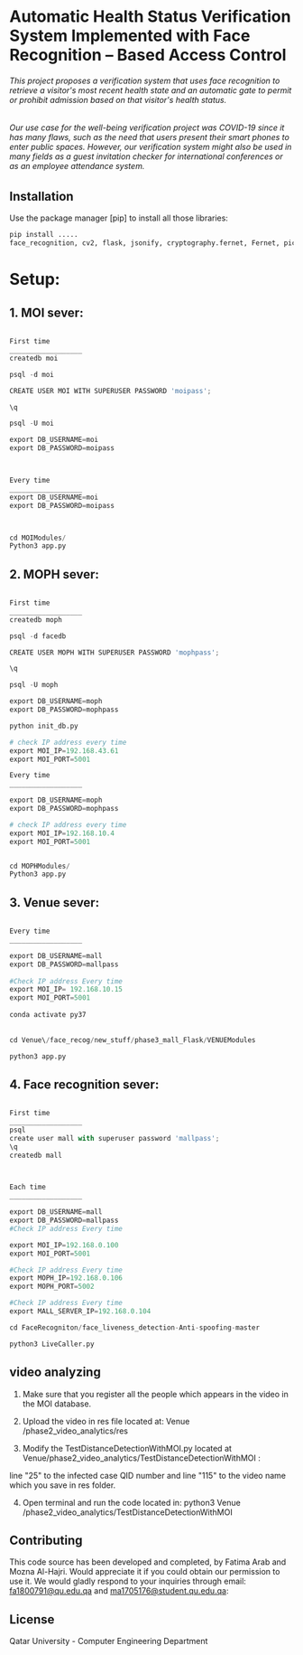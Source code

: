 # Automatic Health Status Verification System Implemented with Face Recognition – Based Access Control

###### This project proposes a verification system that uses face recognition to retrieve a visitor's most recent health state and an automatic gate to permit or prohibit admission based on that visitor's health status.
	 
###### Our use case for the well-being verification project was COVID-19 since it has many flaws, such as the need that users present their smart phones to enter public spaces. However, our verification system might also be used in many fields as a guest invitation checker for international conferences or as an employee attendance system.


## Installation

Use the package manager [pip] to install all those libraries:

```bash
pip install ..... 
face_recognition, cv2, flask, jsonify, cryptography.fernet, Fernet, pickle, numpy, np, random, os, psycopg2, Flask, render_template, request, url_for, redirect, Response, flask_cors, CORS, cross_origin, werkzeug.utils, secure_filename, werkzeug.datastructures, FileStorage, lib, Crypto.Cipher, AES, base64, b64encode, b64decode, flask_socketio, SocketIO, torch, torch.nn, torchvision, torchvision.transforms, torch.utils.data, sys, torch.optim, optim, lr_scheduler, timeit, default_timer, timer, pickle, time, copy, 


```
# Setup:

## 1. MOI sever:

```python

First time
__________________
createdb moi

psql -d moi

CREATE USER MOI WITH SUPERUSER PASSWORD 'moipass';

\q

psql -U moi 

export DB_USERNAME=moi
export DB_PASSWORD=moipass



Every time
__________________
export DB_USERNAME=moi
export DB_PASSWORD=moipass



cd MOIModules/
Python3 app.py

```
## 2. MOPH sever:

```python

First time
__________________
createdb moph

psql -d facedb

CREATE USER MOPH WITH SUPERUSER PASSWORD 'mophpass';

\q

psql -U moph 

export DB_USERNAME=moph
export DB_PASSWORD=mophpass

python init_db.py

# check IP address every time
export MOI_IP=192.168.43.61
export MOI_PORT=5001 

Every time
__________________

export DB_USERNAME=moph
export DB_PASSWORD=mophpass

# check IP address every time
export MOI_IP=192.168.10.4
export MOI_PORT=5001 


cd MOPHModules/
Python3 app.py


```
## 3. Venue sever:

```python

Every time
__________________

export DB_USERNAME=mall
export DB_PASSWORD=mallpass
 
#Check IP address Every time
export MOI_IP= 192.168.10.15
export MOI_PORT=5001
       
conda activate py37
 
 
cd Venue\/face_recog/new_stuff/phase3_mall_Flask/VENUEModules 

python3 app.py

```
## 4. Face recognition sever:

```python

First time
__________________
psql
create user mall with superuser password 'mallpass';
\q
createdb mall



Each time
__________________

export DB_USERNAME=mall
export DB_PASSWORD=mallpass
#Check IP address Every time

export MOI_IP=192.168.0.100
export MOI_PORT=5001

#Check IP address Every time
export MOPH_IP=192.168.0.106
export MOPH_PORT=5002

#Check IP address Every time
export MALL_SERVER_IP=192.168.0.104

cd FaceRecogniton/face_liveness_detection-Anti-spoofing-master

python3 LiveCaller.py
```
## video analyzing
1. Make sure that you register all the people which appears in the video in the MOI database.

2. Upload the video in res file located at: Venue /phase2_video_analytics/res

3. Modify the TestDistanceDetectionWithMOI.py located at Venue/phase2_video_analytics/TestDistanceDetectionWithMOI :

line "25" to the infected case QID number and line "115" to the video name which you save in res folder. 

4. Open terminal and run the code located in:
python3 Venue /phase2_video_analytics/TestDistanceDetectionWithMOI


## Contributing

This code source has been developed and completed, by Fatima Arab and Mozna Al-Hajri. Would appreciate it if you could obtain our permission to use it. We would gladly respond to your inquiries through email: fa1800791@qu.edu.qa and ma1705176@student.qu.edu.qa:

## License

Qatar University - Computer Engineering Department 
